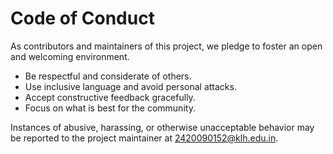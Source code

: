 # Code of Conduct

As contributors and maintainers of this project, we pledge to foster an open and welcoming environment.

- Be respectful and considerate of others.
- Use inclusive language and avoid personal attacks.
- Accept constructive feedback gracefully.
- Focus on what is best for the community.

Instances of abusive, harassing, or otherwise unacceptable behavior may be reported to the project maintainer at 2420090152@klh.edu.in.
